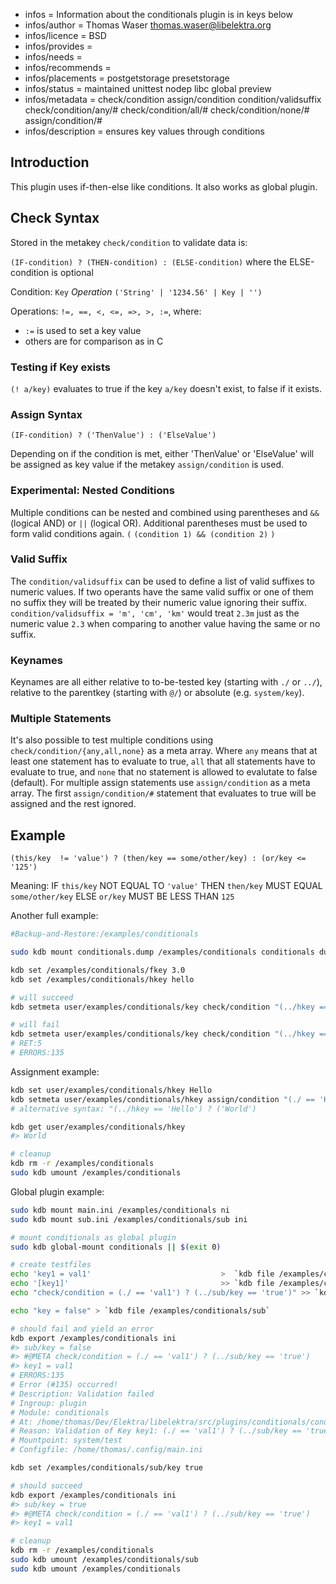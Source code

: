 - infos = Information about the conditionals plugin is in keys below
- infos/author = Thomas Waser <thomas.waser@libelektra.org>
- infos/licence = BSD
- infos/provides =
- infos/needs =
- infos/recommends =
- infos/placements = postgetstorage presetstorage
- infos/status = maintained unittest nodep libc global preview
- infos/metadata = check/condition assign/condition condition/validsuffix check/condition/any/# check/condition/all/# check/condition/none/# assign/condition/#
- infos/description = ensures key values through conditions

## Introduction

This plugin uses if-then-else like conditions. It also works as global plugin.

## Check Syntax

Stored in the metakey `check/condition` to validate data is:

`(IF-condition) ? (THEN-condition) : (ELSE-condition)` where the ELSE-condition is optional

Condition:  `Key` *Operation* `('String' | '1234.56' | Key | '')`

Operations: `!=, ==, <, <=, =>, >, :=`, where:

- `:=` is used to set a key value
- others are for comparison as in C

### Testing if Key exists

`(! a/key)` evaluates to true if the key `a/key` doesn't exist, to false if it exists.

### Assign Syntax

    (IF-condition) ? ('ThenValue') : ('ElseValue')

Depending on if the condition is met, either 'ThenValue' or 'ElseValue' will be assigned as key value if the metakey `assign/condition` is used.

### Experimental: Nested Conditions

Multiple conditions can be nested and combined using parentheses and `&&` (logical AND) or `||` (logical OR). Additional parentheses must be used to form valid conditions again. `(` `(condition 1) && (condition 2)` `)`

### Valid Suffix

The `condition/validsuffix` can be used to define a list of valid suffixes to numeric values. If two operants have the same valid suffix or one of them no suffix they will be treated by their numeric value ignoring their suffix.
`condition/validsuffix = 'm', 'cm', 'km'` would treat `2.3m` just as the numeric value `2.3` when comparing to another value having the same or no suffix.

### Keynames

Keynames are all either relative to to-be-tested key (starting with `./` or `../`), relative to the parentkey (starting with `@/`) or absolute (e.g. `system/key`).

### Multiple Statements

It's also possible to test multiple conditions using `check/condition/{any,all,none}` as a meta array. Where `any` means that at least one statement has to evaluate to true, `all` that all statements have to evaluate to true, and `none` that no statement is allowed to evalutate to false (default).
For multiple assign statements use `assign/condition` as a meta array. The first `assign/condition/#` statement that evaluates to true will be assigned and the rest ignored.


## Example

    (this/key  != 'value') ? (then/key == some/other/key) : (or/key <= '125')

Meaning: IF `this/key` NOT EQUAL TO `'value'` THEN `then/key` MUST EQUAL `some/other/key` ELSE `or/key` MUST BE LESS THAN `125`


Another full example:

```sh
#Backup-and-Restore:/examples/conditionals

sudo kdb mount conditionals.dump /examples/conditionals conditionals dump

kdb set /examples/conditionals/fkey 3.0
kdb set /examples/conditionals/hkey hello

# will succeed
kdb setmeta user/examples/conditionals/key check/condition "(../hkey == 'hello') ? (../fkey == '3.0')"

# will fail
kdb setmeta user/examples/conditionals/key check/condition "(../hkey == 'hello') ? (../fkey == '5.0')"
# RET:5
# ERRORS:135
```

Assignment example:

```sh
kdb set user/examples/conditionals/hkey Hello
kdb setmeta user/examples/conditionals/hkey assign/condition "(./ == 'Hello') ? ('World')"
# alternative syntax: "(../hkey == 'Hello') ? ('World')

kdb get user/examples/conditionals/hkey
#> World

# cleanup
kdb rm -r /examples/conditionals
sudo kdb umount /examples/conditionals
```

Global plugin example:

```sh
sudo kdb mount main.ini /examples/conditionals ni
sudo kdb mount sub.ini /examples/conditionals/sub ini

# mount conditionals as global plugin
sudo kdb global-mount conditionals || $(exit 0)

# create testfiles
echo 'key1 = val1' 						       >  `kdb file /examples/conditionals`
echo '[key1]' 							       >> `kdb file /examples/conditionals`
echo "check/condition = (./ == 'val1') ? (../sub/key == 'true')" >> `kdb file /examples/conditionals`

echo "key = false" > `kdb file /examples/conditionals/sub`

# should fail and yield an error
kdb export /examples/conditionals ini
#> sub/key = false
#> #@META check/condition = (./ == 'val1') ? (../sub/key == 'true')
#> key1 = val1
# ERRORS:135
# Error (#135) occurred!
# Description: Validation failed
# Ingroup: plugin
# Module: conditionals
# At: /home/thomas/Dev/Elektra/libelektra/src/plugins/conditionals/conditionals.c:696
# Reason: Validation of Key key1: (./ == 'val1') ? (../sub/key == 'true') failed. ((../sub/key == 'true') failed)
# Mountpoint: system/test
# Configfile: /home/thomas/.config/main.ini

kdb set /examples/conditionals/sub/key true

# should succeed
kdb export /examples/conditionals ini
#> sub/key = true
#> #@META check/condition = (./ == 'val1') ? (../sub/key == 'true')
#> key1 = val1

# cleanup
kdb rm -r /examples/conditionals
sudo kdb umount /examples/conditionals/sub
sudo kdb umount /examples/conditionals
```

